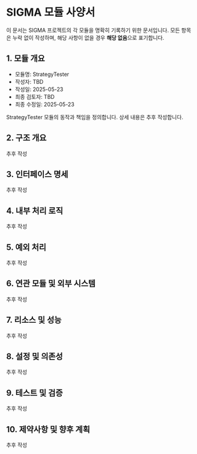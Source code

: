 # SIGMA 모듈 사양서

이 문서는 SIGMA 프로젝트의 각 모듈을 명확히 기록하기 위한 문서입니다. 모든 항목은 누락 없이 작성하며, 해당 사항이 없을 경우 **해당 없음**으로 표기합니다.

## 1. 모듈 개요
* 모듈명: StrategyTester
* 작성자: TBD
* 작성일: 2025-05-23
* 최종 검토자: TBD
* 최종 수정일: 2025-05-23

StrategyTester 모듈의 동작과 책임을 정의합니다. 상세 내용은 추후 작성합니다.

## 2. 구조 개요
추후 작성

## 3. 인터페이스 명세
추후 작성

## 4. 내부 처리 로직
추후 작성

## 5. 예외 처리
추후 작성

## 6. 연관 모듈 및 외부 시스템
추후 작성

## 7. 리소스 및 성능
추후 작성

## 8. 설정 및 의존성
추후 작성

## 9. 테스트 및 검증
추후 작성

## 10. 제약사항 및 향후 계획
추후 작성
